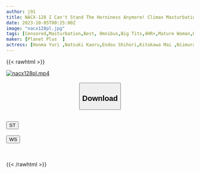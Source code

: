 ```yaml
---
author: j91
title: NACX-128 I Can't Stand The Horniness Anymore! Climax Masturbation Of 24 Beautiful Mature Women VOL.03
date: 2023-10-05T00:25:00Z
image: "nacx128pl.jpg"
tags: [Censored,Masturbation,Best, Omnibus,Big Tits,4HR+,Mature Woman,Huge Butt	]
maker: [Planet Plus  ]
actress: [Honma Yuri ,Natsuki Kaoru,Endou Shihori,Kitakawa Mai ,Niimura Akari, Saegusa Chitose,Usa Mia, Azuma Nozomi, Hongou Maya ,Hinami Matsuri]
---
```



{{< rawhtml >}}

<div class="video" data-videoid="JwP79mB4YlUjm8l">
    <a href="javascript:;">
        <img src="https://my.j91.asia/posts/nacx128pl/nacx128pl.jpg" width="WIDTH" height="HEIGHT" alt="nacx128pl.mp4" loading="lazy">
    </a>
</div>

<script type="text/javascript" src="https://j91.asia/asset/on-demand-st.js"></script>

<br>
  <link rel="stylesheet" href="https://j91.asia/asset/bs5.css">
  
  <center>
  <button class="btn btn-primary" type="button" data-bs-toggle="collapse" data-bs-target=".multi-collapse" aria-expanded="false" aria-controls="multiCollapseExample1 multiCollapseExample2"><h2>Download</h2></button></center>
</p>
<div class="row">
  <div class="col">
    <div class="collapse multi-collapse" id="multiCollapseExample1">
      <div class="card card-body">
	      	      <br>
<div class="buttons">  
<a href="https://streamtape.to/v/JwP79mB4YlUjm8l"><button class="btn-hover color-3"><i class="fa fa-download"></i> ST</button></a></div>
    </div>
  </div>
</div>
  <div class="col">
    <div class="collapse multi-collapse" id="multiCollapseExample2">
      <div class="card card-body">
	      <br>
<div class="buttons">
    <a href="https://wolfstream.tv/p0jevnswet48"><button class="btn-hover color-9"><i class="fa fa-download"></i> WS</button></a></div>
<br><br>
      </div>
    </div>
  </div>
</div>

{{< /rawhtml >}}